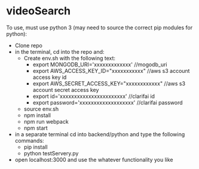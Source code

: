 # videoSearch

To use, must use python 3 (may need to source the correct pip modules for python):
- Clone repo
- in the terminal, cd into the repo and:
    - Create env.sh with the following text:
        - export MONGODB_URI='xxxxxxxxxxxxx'  //mogodb_uri
        - export AWS_ACCESS_KEY_ID="xxxxxxxxxxx"  //aws s3 account access key id
        - export AWS_SECRET_ACCESS_KEY="xxxxxxxxxxxx"  //aws s3 account secret access key
        - export id='xxxxxxxxxxxxxxxxxxxxxxx'  //clarifai id
        - export password='xxxxxxxxxxxxxxxxxxx'  //clarifai password
    - source env.sh
    - npm install
    - npm run webpack
    - npm start
- in a separate terminal cd into backend/python and type the following commands:
    - pip install
    - python testServery.py
- open localhost:3000 and use the whatever functionality you like
